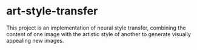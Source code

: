 # art-style-transfer
This project is an implementation of neural style transfer, combining the content of one image with the artistic style of another to generate visually appealing new images.
